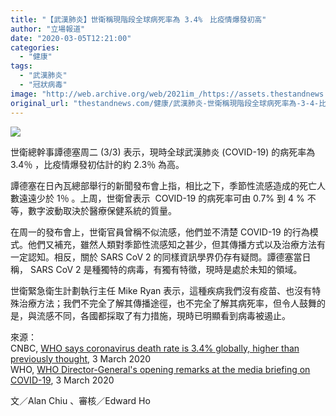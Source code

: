 ```yaml
---
title: "【武漢肺炎】世衛稱現階段全球病死率為 3.4%　比疫情爆發初高"
author: "立場報道"
date: "2020-03-05T12:21:00"
categories:
  - "健康"
tags:
  - "武漢肺炎"
  - "冠狀病毒"
image: "http://web.archive.org/web/2021im_/https://assets.thestandnews.com/media/photos/Untitled-1-08_Jz1JW_BMphOFg.png"
original_url: "thestandnews.com/健康/武漢肺炎-世衛稱現階段全球病死率為-3-4-比疫情爆發初高"
---
```

![](http://web.archive.org/web/2021im_/https://assets.thestandnews.com/media/photos/Untitled-1-08_Jz1JW_BMphOFg.png)

世衛總幹事譚德塞周二 (3/3) 表示，現時全球武漢肺炎 (COVID-19) 的病死率為 3.4％ ，比疫情爆發初估計的約 2.3％ 為高。

譚德塞在日內瓦總部舉行的新聞發布會上指，相比之下，季節性流感造成的死亡人數遠遠少於 1％ 。上周，世衛曾表示  COVID-19 的病死率可由 0.7% 到 4 % 不等，數字波動取決於醫療保健系統的質量。

在周一的發布會上，世衛官員曾稱不似流感，他們並不清楚 COVID-19 的行為模式。他們又補充，雖然人類對季節性流感知之甚少，但其傳播方式以及治療方法有一定認知。相反，關於 SARS CoV 2 的同樣資訊學界仍存有疑問。譚德塞當日稱， SARS CoV 2 是種獨特的病毒，有獨有特徵，現時是處於未知的領域。

世衛緊急衛生計劃執行主任 Mike Ryan 表示，這種疾病我們沒有疫苗、也沒有特殊治療方法；我們不完全了解其傳播途徑，也不完全了解其病死率，但令人鼓舞的是，與流感不同，各國都採取了有力措施，現時已明顯看到病毒被遏止。

來源：  
CNBC, [WHO says coronavirus death rate is 3.4% globally, higher than previously thought](http://web.archive.org/web/20211106232147/https://www.cnbc.com/2020/03/03/who-says-coronavirus-death-rate-is-3point4percent-globally-higher-than-previously-thought.html), 3 March 2020  
WHO, [WHO Director-General's opening remarks at the media briefing on COVID-19](http://web.archive.org/web/20211106232147/https://www.who.int/dg/speeches/detail/who-director-general-s-opening-remarks-at-the-media-briefing-on-covid-19---3-march-2020), 3 March 2020

文／Alan Chiu 、審核／Edward Ho